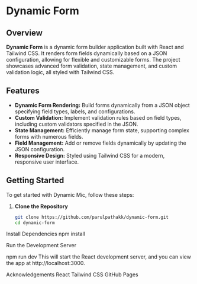 # Dynamic Form

## Overview

**Dynamic Form** is a dynamic form builder application built with React and Tailwind CSS. It renders form fields dynamically based on a JSON configuration, allowing for flexible and customizable forms. The project showcases advanced form validation, state management, and custom validation logic, all styled with Tailwind CSS.

## Features

- **Dynamic Form Rendering:** Build forms dynamically from a JSON object specifying field types, labels, and configurations.
- **Custom Validation:** Implement validation rules based on field types, including custom validators specified in the JSON.
- **State Management:** Efficiently manage form state, supporting complex forms with numerous fields.
- **Field Management:** Add or remove fields dynamically by updating the JSON configuration.
- **Responsive Design:** Styled using Tailwind CSS for a modern, responsive user interface.

## Getting Started

To get started with Dynamic Mic, follow these steps:

1. **Clone the Repository**
   ```bash
   git clone https://github.com/parulpathakk/dynamic-form.git
   cd dynamic-form
Install Dependencies
npm install

Run the Development Server

npm run dev
This will start the React development server, and you can view the app at http://localhost:3000.

Acknowledgements
React
Tailwind CSS
GitHub Pages
